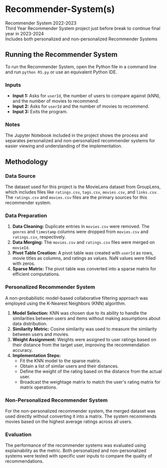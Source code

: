 # Recommender-System(s)

Recommender System 2022-2023  
Third Year Recommender System project just before break to continue final year in 2023-2024  
Includes both personalized and non-personalized Recommender Systems
## Running the Recommender System

To run the Recommender System, open the Python file in a command line and run `python RS.py` or use an equivalent Python IDE.

### Inputs
- **Input 1:** Asks for `userId`, the number of users to compare against (kNN), and the number of movies to recommend.
- **Input 2:** Asks for `userId` and the number of movies to recommend.
- **Input 3:** Exits the program.

### Notes
The Jupyter Notebook included in the project shows the process and separates personalized and non-personalized recommender systems for easier viewing and understanding of the implementation.

## Methodology

### Data Source
The dataset used for this project is the MovieLens dataset from GroupLens, which includes files like `ratings.csv`, `tags.csv`, `movies.csv`, and `links.csv`. The `ratings.csv` and `movies.csv` files are the primary sources for this recommender system.

### Data Preparation
1. **Data Cleaning:** Duplicate entries in `movies.csv` were removed. The `genres` and `timestamp` columns were dropped from `movies.csv` and `ratings.csv`, respectively.
2. **Data Merging:** The `movies.csv` and `ratings.csv` files were merged on `movieId`.
3. **Pivot Table Creation:** A pivot table was created with `userId` as rows, movie titles as columns, and ratings as values. NaN values were filled with zeros.
4. **Sparse Matrix:** The pivot table was converted into a sparse matrix for efficient computations.

### Personalized Recommender System
A non-probabilistic model-based collaborative filtering approach was employed using the K-Nearest Neighbors (KNN) algorithm.

1. **Model Selection:** KNN was chosen due to its ability to handle the similarities between users and items without making assumptions about data distribution.
2. **Similarity Metric:** Cosine similarity was used to measure the similarity between users and movies.
3. **Weight Assignment:** Weights were assigned to user ratings based on their distance from the target user, improving the recommendation accuracy.
4. **Implementation Steps:**
   - Fit the KNN model to the sparse matrix.
   - Obtain a list of similar users and their distances.
   - Define the weight of the rating based on the distance from the actual user.
   - Broadcast the weightage matrix to match the user's rating matrix for matrix operations.

### Non-Personalized Recommender System
For the non-personalized recommender system, the merged dataset was used directly without converting it into a matrix. The system recommends movies based on the highest average ratings across all users.

### Evaluation
The performance of the recommender systems was evaluated using explainability as the metric. Both personalized and non-personalized systems were tested with specific user inputs to compare the quality of recommendations.